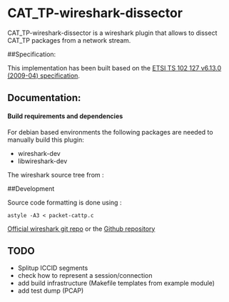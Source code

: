 CAT\_TP-wireshark-dissector 
======
CAT\_TP-wireshark-dissector is a wireshark plugin that allows to dissect CAT\_TP packages from a network stream.

##Specification:

This implementation has been built based on the  [ETSI TS 102 127 v6.13.0 (2009-04) specification](http://www.etsi.org/deliver/etsi_ts/102100_102199/102127/06.13.00_60/ts_102127v061300p.pdf).

## Documentation:

#### Build requirements and dependencies

For debian based environments the following packages are needed to manually build this plugin:

 * wireshark-dev
 * libwireshark-dev

The wireshark source tree from :

##Development

Source code formatting is done using :
```
astyle -A3 < packet-cattp.c
```

[Official wireshark git repo](https://code.wireshark.org/review/p/wireshark.git) or the [Github repository](https://github.com/wireshark/wireshark)

## TODO
 * Splitup ICCID segments
 * check how to represent a session/connection
 * add build infrastructure (Makefile templates from example module)
 * add test dump (PCAP)
